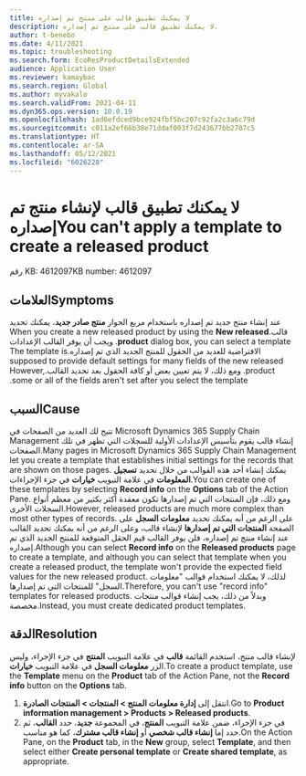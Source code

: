 ```yaml
---
title: لا يمكنك تطبيق قالب على منتج تم إصداره
description: لا يمكنك تطبيق قالب على منتج تم إصداره.
author: t-benebo
ms.date: 4/11/2021
ms.topic: troubleshooting
ms.search.form: EcoResProductDetailsExtended
audience: Application User
ms.reviewer: kamaybac
ms.search.region: Global
ms.author: myvakalo
ms.search.validFrom: 2021-04-11
ms.dyn365.ops.version: 10.0.19
ms.openlocfilehash: 1ad6efdced9bce924fbf5bc207c92fa2c3a6c79d
ms.sourcegitcommit: c011a2ef66b38e71ddaf003f7d243677bb2707c5
ms.translationtype: HT
ms.contentlocale: ar-SA
ms.lasthandoff: 05/12/2021
ms.locfileid: "6026228"
---
```

# <a name="you-cant-apply-a-template-to-create-a-released-product"></a><span data-ttu-id="7319c-103">لا يمكنك تطبيق قالب لإنشاء منتج تم إصداره</span><span class="sxs-lookup"><span data-stu-id="7319c-103">You can't apply a template to create a released product</span></span>

<span data-ttu-id="7319c-104">رقم KB: 4612097</span><span class="sxs-lookup"><span data-stu-id="7319c-104">KB number: 4612097</span></span>

## <a name="symptoms"></a><span data-ttu-id="7319c-105">العلامات</span><span class="sxs-lookup"><span data-stu-id="7319c-105">Symptoms</span></span>

<span data-ttu-id="7319c-106">عند إنشاء منتج جديد تم إصداره باستخدام مربع الحوار **منتج صادر جديد‬‏‫**، يمكنك تحديد قالب.</span><span class="sxs-lookup"><span data-stu-id="7319c-106">When you create a new released product by using the **New released product** dialog box, you can select a template.</span></span> <span data-ttu-id="7319c-107">ويجب أن يوفر القالب الإعدادات الافتراضية للعديد من الحقول للمنتج الجديد الذي تم إصداره.</span><span class="sxs-lookup"><span data-stu-id="7319c-107">The template is supposed to provide default settings for many fields of the new released product.</span></span> <span data-ttu-id="7319c-108">ومع ذلك، لا يتم تعيين بعض أو كافة الحقول بعد تحديد القالب.</span><span class="sxs-lookup"><span data-stu-id="7319c-108">However, some or all of the fields aren't set after you select the template.</span></span>

## <a name="cause"></a><span data-ttu-id="7319c-109">السبب</span><span class="sxs-lookup"><span data-stu-id="7319c-109">Cause</span></span>

<span data-ttu-id="7319c-110">تتيح لك العديد من الصفحات في Microsoft Dynamics 365 Supply Chain Management إنشاء قالب يقوم بتأسيس الإعدادات الأولية للسجلات التي تظهر في تلك الصفحات.</span><span class="sxs-lookup"><span data-stu-id="7319c-110">Many pages in Microsoft Dynamics 365 Supply Chain Management let you create a template that establishes initial settings for the records that are shown on those pages.</span></span> <span data-ttu-id="7319c-111">يمكنك إنشاء أحد هذه القوالب من خلال تحديد **تسجيل المعلومات** في علامة التبويب **خيارات** في جزء الإجراءات.</span><span class="sxs-lookup"><span data-stu-id="7319c-111">You can create one of these templates by selecting **Record info** on the **Options** tab of the Action Pane.</span></span> <span data-ttu-id="7319c-112">ومع ذلك، فإن المنتجات التي تم إصدارها تكون معقدة أكثر بكثير من معظم أنواع السجلات الأخرى.</span><span class="sxs-lookup"><span data-stu-id="7319c-112">However, released products are much more complex than most other types of records.</span></span> <span data-ttu-id="7319c-113">على الرغم من أنه يمكنك تحديد **معلومات السجل** على الصفحة **المنتجات التي تم إصدارها** لإنشاء قالب، وعلى الرغم من أنه يمكنك تحديد القالب عند إنشاء منتج تم إصداره، فلن يوفر القالب قيم الحقل المتوقعة للمنتج الجديد الذي تم إصداره.</span><span class="sxs-lookup"><span data-stu-id="7319c-113">Although you can select **Record info** on the **Released products** page to create a template, and although you can select that template when you create a released product, the template won't provide the expected field values for the new released product.</span></span> <span data-ttu-id="7319c-114">لذلك، لا يمكنك استخدام قوالب "معلومات السجل" للمنتجات التي تم إصدارها.</span><span class="sxs-lookup"><span data-stu-id="7319c-114">Therefore, you can't use "record info" templates for released products.</span></span> <span data-ttu-id="7319c-115">وبدلاً من ذلك، يجب إنشاء قوالب منتجات مخصصة.</span><span class="sxs-lookup"><span data-stu-id="7319c-115">Instead, you must create dedicated product templates.</span></span>

## <a name="resolution"></a><span data-ttu-id="7319c-116">الدقة</span><span class="sxs-lookup"><span data-stu-id="7319c-116">Resolution</span></span>

<span data-ttu-id="7319c-117">لإنشاء قالب منتج، استخدم القائمة **قالب** في علامة التبويب **المنتج** في جزء الإجراء، وليس الزر **معلومات السجل** في علامة التبويب **خيارات**.</span><span class="sxs-lookup"><span data-stu-id="7319c-117">To create a product template, use the **Template** menu on the **Product** tab of the Action Pane, not the **Record info** button on the **Options** tab.</span></span>

1. <span data-ttu-id="7319c-118">انتقل إلى **إدارة معلومات المنتج‬ \> المنتجات \> المنتجات الصادرة**.</span><span class="sxs-lookup"><span data-stu-id="7319c-118">Go to **Product information management \> Products \> Released products**.</span></span>
1. <span data-ttu-id="7319c-119">في جزء الإجراء، ضمن علامة التبويب **المنتج**، في المجموعة **جديد**، حدد **القالب**، ثم حدد إما **إنشاء قالب شخصي** أو **إنشاء قالب مشترك**، كما هو مناسب.</span><span class="sxs-lookup"><span data-stu-id="7319c-119">On the Action Pane, on the **Product** tab, in the **New** group, select **Template**, and then select either **Create personal template** or **Create shared template**, as appropriate.</span></span>

